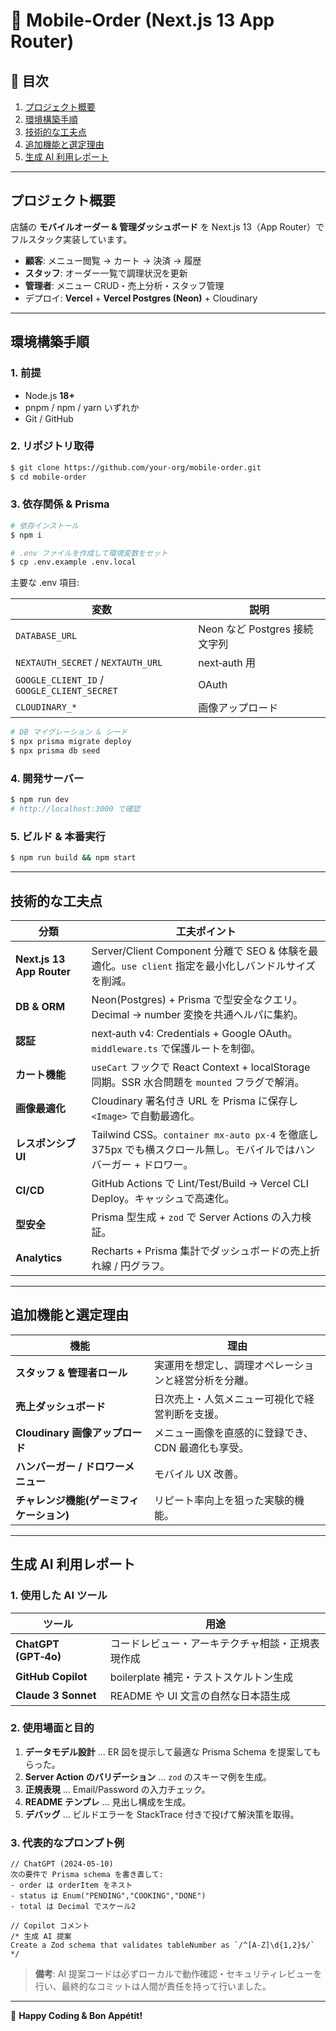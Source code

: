 # 🍔 Mobile‑Order (Next.js 13 App Router)

## 📑 目次

1. [プロジェクト概要](#プロジェクト概要)
2. [環境構築手順](#環境構築手順)
3. [技術的な工夫点](#技術的な工夫点)
4. [追加機能と選定理由](#追加機能と選定理由)
5. [生成 AI 利用レポート](#生成-ai-利用レポート)

---

## プロジェクト概要

店舗の **モバイルオーダー & 管理ダッシュボード** を Next.js 13（App Router）でフルスタック実装しています。

- **顧客**: メニュー閲覧 → カート → 決済 → 履歴
- **スタッフ**: オーダー一覧で調理状況を更新
- **管理者**: メニュー CRUD・売上分析・スタッフ管理
- デプロイ: **Vercel** + **Vercel Postgres (Neon)** + Cloudinary

---

## 環境構築手順

### 1. 前提

- Node.js **18+**
- pnpm / npm / yarn いずれか
- Git / GitHub

### 2. リポジトリ取得

```bash
$ git clone https://github.com/your-org/mobile-order.git
$ cd mobile-order
```

### 3. 依存関係 & Prisma

```bash
# 依存インストール
$ npm i

# .env ファイルを作成して環境変数をセット
$ cp .env.example .env.local
```

主要な .env 項目:

| 変数                                        | 説明                          |
| ------------------------------------------- | ----------------------------- |
| `DATABASE_URL`                              | Neon など Postgres 接続文字列 |
| `NEXTAUTH_SECRET` / `NEXTAUTH_URL`          | next‑auth 用                  |
| `GOOGLE_CLIENT_ID` / `GOOGLE_CLIENT_SECRET` | OAuth                         |
| `CLOUDINARY_*`                              | 画像アップロード              |

```bash
# DB マイグレーション & シード
$ npx prisma migrate deploy
$ npx prisma db seed
```

### 4. 開発サーバー

```bash
$ npm run dev
# http://localhost:3000 で確認
```

### 5. ビルド & 本番実行

```bash
$ npm run build && npm start
```

---

## 技術的な工夫点

| 分類                      | 工夫ポイント                                                                                                      |
| ------------------------- | ----------------------------------------------------------------------------------------------------------------- |
| **Next.js 13 App Router** | Server/Client Component 分離で SEO & 体験を最適化。`use client` 指定を最小化しバンドルサイズを削減。              |
| **DB & ORM**              | Neon(Postgres) + Prisma で型安全なクエリ。Decimal → number 変換を共通ヘルパに集約。                               |
| **認証**                  | next‑auth v4: Credentials + Google OAuth。`middleware.ts` で保護ルートを制御。                                    |
| **カート機能**            | `useCart` フックで React Context + localStorage 同期。SSR 水合問題を `mounted` フラグで解消。                     |
| **画像最適化**            | Cloudinary 署名付き URL を Prisma に保存し `<Image>` で自動最適化。                                               |
| **レスポンシブ UI**       | Tailwind CSS。`container mx-auto px‑4` を徹底し 375px でも横スクロール無し。モバイルではハンバーガー + ドロワー。 |
| **CI/CD**                 | GitHub Actions で Lint/Test/Build → Vercel CLI Deploy。キャッシュで高速化。                                       |
| **型安全**                | Prisma 型生成 + `zod` で Server Actions の入力検証。                                                              |
| **Analytics**             | Recharts + Prisma 集計でダッシュボードの売上折れ線 / 円グラフ。                                                   |

---

## 追加機能と選定理由

| 機能                                     | 理由                                                 |
| ---------------------------------------- | ---------------------------------------------------- |
| **スタッフ & 管理者ロール**              | 実運用を想定し、調理オペレーションと経営分析を分離。 |
| **売上ダッシュボード**                   | 日次売上・人気メニュー可視化で経営判断を支援。       |
| **Cloudinary 画像アップロード**          | メニュー画像を直感的に登録でき、CDN 最適化も享受。   |
| **ハンバーガー / ドロワーメニュー**      | モバイル UX 改善。                                   |
| **チャレンジ機能(ゲーミフィケーション)** | リピート率向上を狙った実験的機能。                   |

---

## 生成 AI 利用レポート

### 1. 使用した AI ツール

| ツール               | 用途                                             |
| -------------------- | ------------------------------------------------ |
| **ChatGPT (GPT‑4o)** | コードレビュー・アーキテクチャ相談・正規表現作成 |
| **GitHub Copilot**   | boilerplate 補完・テストスケルトン生成           |
| **Claude 3 Sonnet**  | README や UI 文言の自然な日本語生成              |

### 2. 使用場面と目的

1. **データモデル設計** … ER 図を提示して最適な Prisma Schema を提案してもらった。
2. **Server Action のバリデーション** … `zod` のスキーマ例を生成。
3. **正規表現** … Email/Password の入力チェック。
4. **README テンプレ** … 見出し構成を生成。
5. **デバッグ** … ビルドエラーを StackTrace 付きで投げて解決策を取得。

### 3. 代表的なプロンプト例

```text
// ChatGPT (2024‑05‑10)
次の要件で Prisma schema を書き直して:
- order は orderItem をネスト
- status は Enum("PENDING","COOKING","DONE")
- total は Decimal でスケール2
```

```text
// Copilot コメント
/* 生成 AI 提案
Create a Zod schema that validates tableNumber as `/^[A-Z]\d{1,2}$/`
*/
```

> **備考**: AI 提案コードは必ずローカルで動作確認・セキュリティレビューを行い、最終的なコミットは人間が責任を持って行いました。

---

🚀 **Happy Coding & Bon Appétit!**
